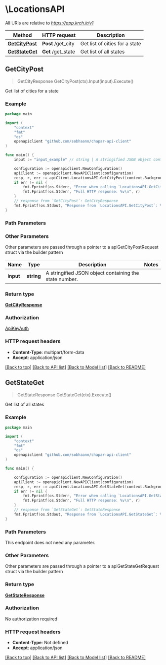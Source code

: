 # \LocationsAPI

All URIs are relative to *https://app.krch.ir/v1*

Method | HTTP request | Description
------------- | ------------- | -------------
[**GetCityPost**](LocationsAPI.md#GetCityPost) | **Post** /get_city | Get list of cities for a state
[**GetStateGet**](LocationsAPI.md#GetStateGet) | **Get** /get_state | Get list of all states



## GetCityPost

> GetCityResponse GetCityPost(ctx).Input(input).Execute()

Get list of cities for a state

### Example

```go
package main

import (
	"context"
	"fmt"
	"os"
	openapiclient "github.com/sobhaann/chapar-api-client"
)

func main() {
	input := "input_example" // string | A stringified JSON object containing the state number.

	configuration := openapiclient.NewConfiguration()
	apiClient := openapiclient.NewAPIClient(configuration)
	resp, r, err := apiClient.LocationsAPI.GetCityPost(context.Background()).Input(input).Execute()
	if err != nil {
		fmt.Fprintf(os.Stderr, "Error when calling `LocationsAPI.GetCityPost``: %v\n", err)
		fmt.Fprintf(os.Stderr, "Full HTTP response: %v\n", r)
	}
	// response from `GetCityPost`: GetCityResponse
	fmt.Fprintf(os.Stdout, "Response from `LocationsAPI.GetCityPost`: %v\n", resp)
}
```

### Path Parameters



### Other Parameters

Other parameters are passed through a pointer to a apiGetCityPostRequest struct via the builder pattern


Name | Type | Description  | Notes
------------- | ------------- | ------------- | -------------
 **input** | **string** | A stringified JSON object containing the state number. | 

### Return type

[**GetCityResponse**](GetCityResponse.md)

### Authorization

[ApiKeyAuth](../README.md#ApiKeyAuth)

### HTTP request headers

- **Content-Type**: multipart/form-data
- **Accept**: application/json

[[Back to top]](#) [[Back to API list]](../README.md#documentation-for-api-endpoints)
[[Back to Model list]](../README.md#documentation-for-models)
[[Back to README]](../README.md)


## GetStateGet

> GetStateResponse GetStateGet(ctx).Execute()

Get list of all states

### Example

```go
package main

import (
	"context"
	"fmt"
	"os"
	openapiclient "github.com/sobhaann/chapar-api-client"
)

func main() {

	configuration := openapiclient.NewConfiguration()
	apiClient := openapiclient.NewAPIClient(configuration)
	resp, r, err := apiClient.LocationsAPI.GetStateGet(context.Background()).Execute()
	if err != nil {
		fmt.Fprintf(os.Stderr, "Error when calling `LocationsAPI.GetStateGet``: %v\n", err)
		fmt.Fprintf(os.Stderr, "Full HTTP response: %v\n", r)
	}
	// response from `GetStateGet`: GetStateResponse
	fmt.Fprintf(os.Stdout, "Response from `LocationsAPI.GetStateGet`: %v\n", resp)
}
```

### Path Parameters

This endpoint does not need any parameter.

### Other Parameters

Other parameters are passed through a pointer to a apiGetStateGetRequest struct via the builder pattern


### Return type

[**GetStateResponse**](GetStateResponse.md)

### Authorization

No authorization required

### HTTP request headers

- **Content-Type**: Not defined
- **Accept**: application/json

[[Back to top]](#) [[Back to API list]](../README.md#documentation-for-api-endpoints)
[[Back to Model list]](../README.md#documentation-for-models)
[[Back to README]](../README.md)

